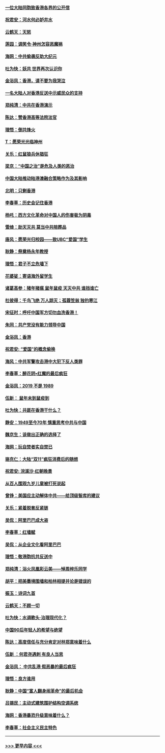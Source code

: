 #### [一位大陆同胞致香港各界的公开信](../pages/nsc993/n11675761.md?t=11240144) 
#### [祝君安：河水何必妒井水](../pages/nsc993/n11675746.md?t=11240144) 
#### [云鹤天：天怒](../pages/nsc993/n11675718.md?t=11240144) 
#### [莲园：调笑令‧神州怎容恶魔祸](../pages/nsc993/n11675648.md?t=11240144) 
#### [海网：中共偷袭反助大纪元](../pages/nsc993/n11673515.md?t=11240144) 
#### [吐为快：妖共 世界再次认识你](../pages/nsc993/n11673506.md?t=11240144) 
#### [金浴凤：香港，请不要为我哭泣](../pages/nsc993/n11673248.md?t=11240144) 
#### [一名大陆人对香港反送中示威民众的支持](../pages/nsc993/n11672615.md?t=11240144) 
#### [郑纯清：中共在香港演示](../pages/nsc993/n11670539.md?t=11240144) 
#### [陈达：赞香港高等法院法官](../pages/nsc993/n11669542.md?t=11240144) 
#### [理悟：倒共烽火](../pages/nsc993/n11668844.md?t=11240144) 
#### [T：愿荣光光临神州](../pages/nsc993/n11668421.md?t=11240144) 
#### [关乐：红鼠狼兵休猖狂](../pages/nsc993/n11668378.md?t=11240144) 
#### [梁京：“中国之治”是危及人类的恶治](../pages/nsc993/n11668328.md?t=11240144) 
#### [中国大陆推动陆港澳融合策略作为及其影响](../pages/nsc993/n11668157.md?t=11240144) 
#### [北明：只剩香港](../pages/nsc993/n11668002.md?t=11240144) 
#### [李春草：历史会记住香港](../pages/nsc993/n11667927.md?t=11240144) 
#### [杨吒：西方文化革命对中国人的伤害极为阴毒](../pages/nsc993/n11664521.md?t=11240144) 
#### [雪绮：助天灭共 莫当中共陪葬品](../pages/nsc993/n11662650.md?t=11240144) 
#### [唐风：愿荣光归校园——致UBC“爱国”学生](../pages/nsc993/n11662194.md?t=11240144) 
#### [耿静：祭奠杨永年教授](../pages/nsc993/n11662514.md?t=11240144) 
#### [理悟：君子不立危墙下](../pages/nsc993/n11662172.md?t=11240144) 
#### [花婆娑：寄语海外留学生](../pages/nsc993/n11662121.md?t=11240144) 
#### [诸葛高参：猪年猪瘟 鼠年鼠疫 天灭中共 谁挡谁亡](../pages/nsc993/n11661980.md?t=11240144) 
#### [杜彼得：千鸟飞绝 万人踪灭；孤蓑笠翁 独钓寒江](../pages/nsc993/n11661170.md?t=11240144) 
#### [宋征时：呼吁中国军方切勿血洗香港！](../pages/nsc993/n11415318.md?t=11240144) 
#### [朱同：共产党没有能力领导中国](../pages/nsc993/n11660421.md?t=11240144) 
#### [金浴凤：香港](../pages/nsc993/n11660419.md?t=11240144) 
#### [祝君安: “爱国”的概念偷换](../pages/nsc993/n11659706.md?t=11240144) 
#### [海风：中共军警攻击港中大犯下反人类罪](../pages/nsc993/n11659632.md?t=11240144) 
#### [李春草：醉花阴•红魔的最后疯狂](../pages/nsc993/n11659287.md?t=11240144) 
#### [金浴凤：2019 不是 1989](../pages/nsc993/n11657663.md?t=11240144) 
#### [伍新： 鼠年未到鼠疫到](../pages/nsc993/n11655098.md?t=11240144) 
#### [吐为快：共匪在香港干什么？](../pages/nsc993/n11654891.md?t=11240144) 
#### [静安：1949至今70年 慎重思考中共与中国](../pages/nsc993/n11651244.md?t=11240144) 
#### [魏京生：该做出正确的选择了](../pages/nsc993/n11653084.md?t=11240144) 
#### [海网：玩自焚者实自焚已](../pages/nsc993/n11652423.md?t=11240144) 
#### [骆克仁：大陆“双11”疯狂消费后的随想](../pages/nsc993/n11652305.md?t=11240144) 
#### [祝君安: 浣溪沙·红朝晚景](../pages/nsc993/n11652258.md?t=11240144) 
#### [从百人围观九岁儿童被打死说起](../pages/nsc993/n11651030.md?t=11240144) 
#### [曾铮：美国应主动解体中共——给顶级智库的建议](../pages/nsc993/n11649888.md?t=11240144) 
#### [关乐：紧着脱套反紧链](../pages/nsc993/n11649069.md?t=11240144) 
#### [吴侃：阿里巴巴成大盗](../pages/nsc993/n11645523.md?t=11240144) 
#### [李春草：红墙赋](../pages/nsc993/n11646389.md?t=11240144) 
#### [吴侃：从企业文化看阿里巴巴](../pages/nsc993/n11645476.md?t=11240144) 
#### [理悟：敬港胞抗共反送中](../pages/nsc993/n11645466.md?t=11240144) 
#### [郑纯清：浴火凤凰彩云美——悼周梓乐同学](../pages/nsc993/n11645155.md?t=11240144) 
#### [胡平：把美墨境围墙和柏林相提并论是错误的](../pages/nsc993/n11645134.md?t=11240144) 
#### [振玉：诗词九首](../pages/nsc993/n11644081.md?t=11240144) 
#### [云鹤天：不顾一切](../pages/nsc993/n11643508.md?t=11240144) 
#### [吐为快：水调歌头·治理现代化？](../pages/nsc993/n11643485.md?t=11240144) 
#### [中国90后年轻人的希望与绝望](../pages/nsc993/n11642317.md?t=11240144) 
#### [陈达：高度信任与充分肯定对林郑意味着什么](../pages/nsc993/n11641441.md?t=11240144) 
#### [伍新 ：何君尧遇刺 有良人当思](../pages/nsc993/n11641503.md?t=11240144) 
#### [金浴凤： 中共乱港  假恶暴的最后疯狂](../pages/nsc993/n11641495.md?t=11240144) 
#### [理悟：良方谁用](../pages/nsc993/n11641463.md?t=11240144) 
#### [耿静：中国“富人翻身闹革命”的最后机会](../pages/nsc993/n11640655.md?t=11240144) 
#### [吕锡民：主动式建筑围护结构空调系统](../pages/nsc993/n11640168.md?t=11240144) 
#### [海网：香港暴恐升级意味着什么？](../pages/nsc993/n11635904.md?t=11240144) 
#### [李春草：社会主义民主特色](../pages/nsc993/n11634657.md?t=11240144) 

----
#### [ >>> 更早内容 <<< ](../indexes/nsc993-earlier.md)
